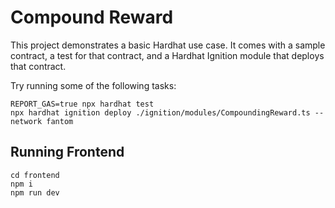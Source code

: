 # Compound Reward

This project demonstrates a basic Hardhat use case. It comes with a sample contract, a test for that contract, and a Hardhat Ignition module that deploys that contract.

Try running some of the following tasks:

```shell
REPORT_GAS=true npx hardhat test
npx hardhat ignition deploy ./ignition/modules/CompoundingReward.ts --network fantom
```

## Running Frontend
```shell
cd frontend
npm i
npm run dev
```

